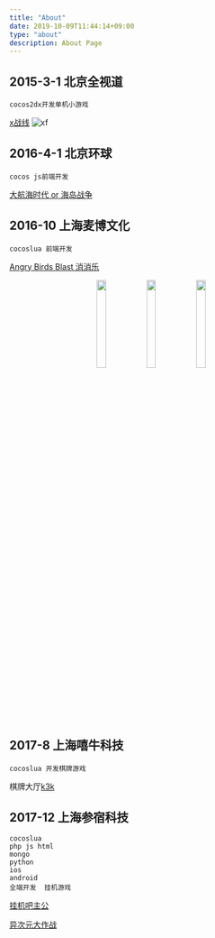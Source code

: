 ```yaml
---
title: "About"
date: 2019-10-09T11:44:14+09:00
type: "about"
description: About Page
---
```


## 2015-3-1 北京全视道
```
cocos2dx开发单机小游戏 
```
[x战线](http://news.4399.com/xzhanxian/zixun/m/600030.html)
![xf](http://newsimg.5054399.com/uploads/userup/1602/021A1302240.jpg)
## 2016-4-1 北京环球
```
cocos js前端开发 
```
[大航海时代 or 海岛战争](https://www.taptap.com/app/72470)
## 2016-10 上海麦博文化
```
cocoslua 前端开发 

```
[Angry Birds Blast 消消乐](http://www.mybogame.com/game/detail.aspx?id=6)
<center>
<figure>
<img src="http://www.mybogame.com/uploads/20180223/20180223121628731.png" width="20%" height="20%">
<img src="http://www.mybogame.com/uploads/20180223/20180223121618752.png" width="20%" height="20%">
<img src="http://www.mybogame.com/uploads/20180223/20180223121610694.png" width="20%" height="20%">
</figure>
</center>

## 2017-8 上海嘻牛科技
```
cocoslua 开发棋牌游戏 
```
棋牌大厅[k3k](https://www.k3k.com/)

## 2017-12 上海参宿科技

```
cocoslua
php js html
mongo
python
ios
android
全端开发  挂机游戏
```

[挂机吧主公](https://tieba.baidu.com/f?kw=%B9%D2%BB%FA%B0%C9%D6%F7%B9%AB&fr=ala0&tpl=5)

[异次元大作战](https://www.taptap.com/app/162531)

